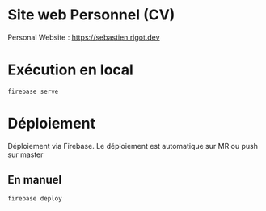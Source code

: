 # Site web Personnel (CV)
Personal Website : https://sebastien.rigot.dev

# Exécution en local
`firebase serve`

# Déploiement
Déploiement via Firebase. Le déploiement est automatique sur MR ou push sur master

## En manuel
`firebase deploy`

